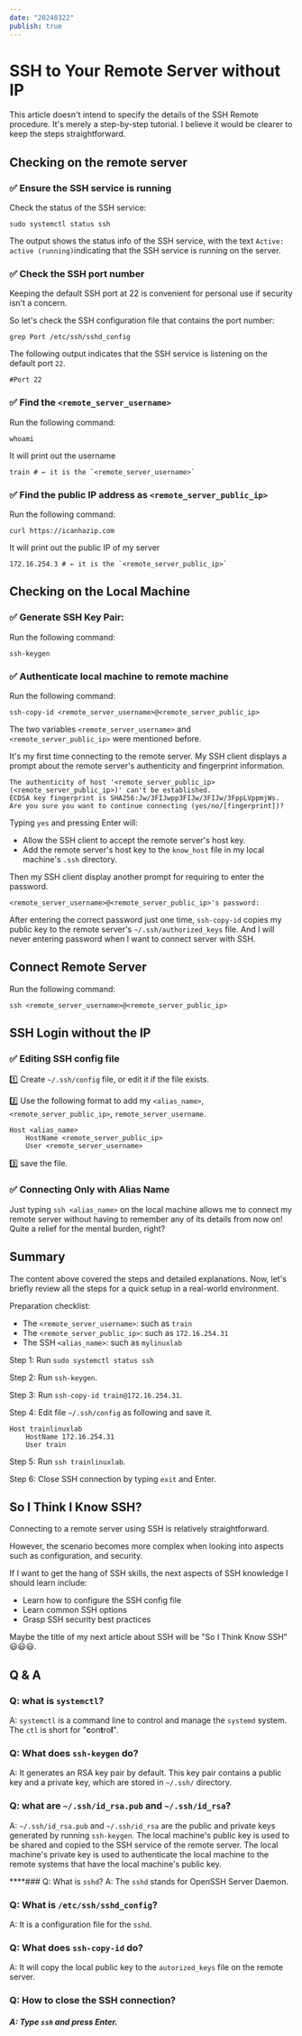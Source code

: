 ```yaml
---
date: "20240322"
publish: true
---
```


#  SSH to Your Remote Server without IP

This article doesn't intend to specify the details of the SSH Remote procedure. It's merely a step-by-step tutorial. I believe it would be clearer to keep the steps straightforward.

## Checking on the remote server

### ✅ Ensure the SSH service is running

Check the status of the SSH service:

```shell
sudo systemctl status ssh
```

The output shows the status info of the SSH service,  with the text `Active: active (running)`indicating that the SSH service is running on the server.

### ✅ Check the SSH port number

Keeping the default SSH port at 22 is convenient for personal use if security isn't a concern.

So let's check the SSH configuration file that contains the port number:

```shell
grep Port /etc/ssh/sshd_config
```

The following output indicates that the SSH service is listening on the default port `22`.

```shell
#Port 22
```

### ✅ Find the `<remote_server_username>`

Run the following command:

```shell
whoami
```

It will print out the username

```shell
train # ← it is the `<remote_server_username>`
```
### ✅ Find the public IP address as  `<remote_server_public_ip>`

Run the following command:

```shell
curl https://icanhazip.com
```

It will print out the public IP of my server

```shell
172.16.254.3 # ← it is the `<remote_server_public_ip>`
```

## Checking on the Local Machine

### ✅ Generate SSH Key Pair:

Run the following command:

```shell
ssh-keygen
```

### ✅ Authenticate  local machine to  remote machine

Run the following command:

```shell
ssh-copy-id <remote_server_username>@<remote_server_public_ip>
```

The two variables `<remote_server_username>` and `<remote_server_public_ip>` were mentioned before.

It's my first time connecting to the remote server. My SSH client displays a prompt about the remote server's authenticity and fingerprint information.

```
The authenticity of host '<remote_server_public_ip> (<remote_server_public_ip>)' can't be established.
ECDSA key fingerprint is SHA256:Jw/3FIJwpp3FIJw/3FIJw/3FppLVppmjWs.
Are you sure you want to continue connecting (yes/no/[fingerprint])?
```

Typing `yes` and pressing Enter will:
- Allow the SSH client to accept the remote server's host key.
- Add the remote server's host key to the `know_host` file in my local machine's `.ssh` directory.

Then my SSH client display another prompt for requiring to enter the password.

```
<remote_server_username>@<remote_server_public_ip>'s password:
```

After entering the correct password just one time, `ssh-copy-id` copies my public key to the remote server's `~/.ssh/authorized_keys` file. And I will never entering password when I want to connect server with SSH.

## Connect Remote Server

Run the following command:
```shell
ssh <remote_server_username>@<remote_server_public_ip>
```



## SSH Login without the IP

### ✅ Editing SSH config file

1️⃣ Create `~/.ssh/config` file, or edit it if the file exists. 

2️⃣ Use the following format to add my `<alias_name>`, `<remote_server_public_ip>`, `remote_server_username`.

```config
Host <alias_name>
	HostName <remote_server_public_ip>
	User <remote_server_username>
```

3️⃣ save the file.

### ✅ Connecting Only with Alias Name

Just typing `ssh <alias_name>` on the local machine allows me to connect my remote server without having to remember any of its details from now on! Quite a relief for the mental burden, right?

## Summary

The content above covered the steps and detailed explanations. Now, let's briefly review all the steps for a quick setup in a real-world environment.

Preparation checklist: 
- The `<remote_server_username>`: such as `train`
- The `<remote_server_public_ip>`: such as `172.16.254.31`
- The SSH `<alias_name>`: such as `mylinuxlab`

Step 1: Run `sudo systemctl status ssh` 

Step 2: Run `ssh-keygen`.

Step 3: Run `ssh-copy-id train@172.16.254.31`.

Step 4: Edit file `~/.ssh/config` as following and save it.

```config
Host trainlinuxlab
	HostName 172.16.254.31
	User train
```

Step 5: Run `ssh trainlinuxlab`.

Step 6: Close SSH connection by typing `exit` and Enter.

## So I Think I Know SSH?

Connecting to a remote server using SSH is relatively straightforward. 

However, the scenario becomes more complex when looking into aspects such as configuration, and security.

If I want to get the hang of SSH skills, the next aspects of SSH knowledge I should learn include:
- Learn how to configure the SSH config file
- Learn common SSH options
- Grasp SSH security best practices

Maybe the title of my next article about SSH will be "So I Think  Know SSH" 😃😃😃.

## Q & A

### Q: what is `systemctl`?
A: `systemctl` is a command line to control and manage the `systemd` system. The `ctl` is short for "**c**on**t**ro**l**".
### Q: What does `ssh-keygen` do?
A: It generates an RSA key pair by default. This key pair contains a public key and a private key,  which are stored in `~/.ssh/` directory.
### Q: what are `~/.ssh/id_rsa.pub` and `~/.ssh/id_rsa`?
A: `~/.ssh/id_rsa.pub` and `~/.ssh/id_rsa` are the public and private keys generated by running `ssh-keygen`.
The local machine's public key is used to be shared and copied to the SSH service of the remote server.
The local machine's private key is used to authenticate the local machine to the remote systems that have the local machine's public key.

****### Q: What is `sshd`?
A: The `sshd` stands for OpenSSH Server Daemon.

### Q: What is `/etc/ssh/sshd_config`?
A: It is a configuration file for the `sshd`. 

### Q: What does `ssh-copy-id` do?
A: It will copy the local public key to the `autorized_keys` file on the remote server.

### Q: How to close the SSH connection?

##### A: Type `ssh` and press Enter.
